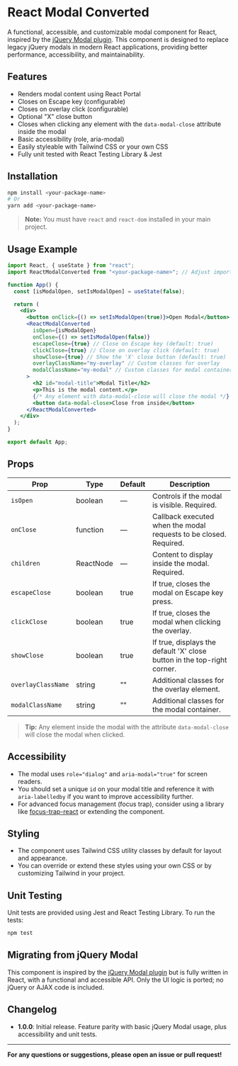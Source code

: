 # React Modal Converted

A functional, accessible, and customizable modal component for React, inspired by the [jQuery Modal plugin](https://github.com/kylefox/jquery-modal). This component is designed to replace legacy jQuery modals in modern React applications, providing better performance, accessibility, and maintainability.

## Features

- Renders modal content using React Portal
- Closes on Escape key (configurable)
- Closes on overlay click (configurable)
- Optional "X" close button
- Closes when clicking any element with the `data-modal-close` attribute inside the modal
- Basic accessibility (role, aria-modal)
- Easily styleable with Tailwind CSS or your own CSS
- Fully unit tested with React Testing Library & Jest

## Installation

```bash
npm install <your-package-name>
# Or
yarn add <your-package-name>
```

> **Note:** You must have `react` and `react-dom` installed in your main project.

## Usage Example

```jsx
import React, { useState } from "react";
import ReactModalConverted from "<your-package-name>"; // Adjust import path

function App() {
  const [isModalOpen, setIsModalOpen] = useState(false);

  return (
    <div>
      <button onClick={() => setIsModalOpen(true)}>Open Modal</button>
      <ReactModalConverted
        isOpen={isModalOpen}
        onClose={() => setIsModalOpen(false)}
        escapeClose={true} // Close on Escape key (default: true)
        clickClose={true} // Close on overlay click (default: true)
        showClose={true} // Show the 'X' close button (default: true)
        overlayClassName="my-overlay" // Custom classes for overlay
        modalClassName="my-modal" // Custom classes for modal container
      >
        <h2 id="modal-title">Modal Title</h2>
        <p>This is the modal content.</p>
        {/* Any element with data-modal-close will close the modal */}
        <button data-modal-close>Close from inside</button>
      </ReactModalConverted>
    </div>
  );
}

export default App;
```

## Props

| Prop               | Type      | Default | Description                                                             |
| ------------------ | --------- | ------- | ----------------------------------------------------------------------- |
| `isOpen`           | boolean   | —       | Controls if the modal is visible. Required.                             |
| `onClose`          | function  | —       | Callback executed when the modal requests to be closed. Required.       |
| `children`         | ReactNode | —       | Content to display inside the modal. Required.                          |
| `escapeClose`      | boolean   | true    | If true, closes the modal on Escape key press.                          |
| `clickClose`       | boolean   | true    | If true, closes the modal when clicking the overlay.                    |
| `showClose`        | boolean   | true    | If true, displays the default 'X' close button in the top-right corner. |
| `overlayClassName` | string    | ""      | Additional classes for the overlay element.                             |
| `modalClassName`   | string    | ""      | Additional classes for the modal container.                             |

> **Tip:** Any element inside the modal with the attribute `data-modal-close` will close the modal when clicked.

## Accessibility

- The modal uses `role="dialog"` and `aria-modal="true"` for screen readers.
- You should set a unique `id` on your modal title and reference it with `aria-labelledby` if you want to improve accessibility further.
- For advanced focus management (focus trap), consider using a library like [focus-trap-react](https://github.com/focus-trap/focus-trap-react) or extending the component.

## Styling

- The component uses Tailwind CSS utility classes by default for layout and appearance.
- You can override or extend these styles using your own CSS or by customizing Tailwind in your project.

## Unit Testing

Unit tests are provided using Jest and React Testing Library. To run the tests:

```bash
npm test
```

## Migrating from jQuery Modal

This component is inspired by the [jQuery Modal plugin](https://github.com/kylefox/jquery-modal) but is fully written in React, with a functional and accessible API. Only the UI logic is ported; no jQuery or AJAX code is included.

## Changelog

- **1.0.0**: Initial release. Feature parity with basic jQuery Modal usage, plus accessibility and unit tests.

---

**For any questions or suggestions, please open an issue or pull request!**
